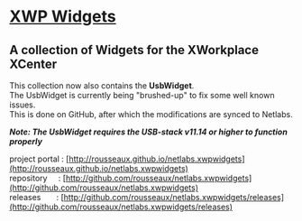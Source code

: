 # [XWP Widgets](http://rousseaux.github.io/netlabs.xwpwidgets)<br>
## A collection of Widgets for the XWorkplace XCenter<br>

This collection now also contains the <b>UsbWidget</b>.<br>
The UsbWidget is currently being "brushed-up" to fix some well known issues.<br>
This is done on GitHub, after which the modifications are synced to Netlabs.<br>

<b><i>Note: The UsbWidget requires the USB-stack v11.14 or higher to function properly</i></b><br>

project portal&nbsp;: [http://rousseaux.github.io/netlabs.xwpwidgets](http://rousseaux.github.io/netlabs.xwpwidgets)<br>
repository&nbsp;&nbsp;&nbsp;&nbsp;&nbsp;: [http://github.com/rousseaux/netlabs.xwpwidgets](http://github.com/rousseaux/netlabs.xwpwidgets)<br>
releases&nbsp;&nbsp;&nbsp;&nbsp;&nbsp;&nbsp;&nbsp;: [http://github.com/rousseaux/netlabs.xwpwidgets/releases](http://github.com/rousseaux/netlabs.xwpwidgets/releases)<br>
